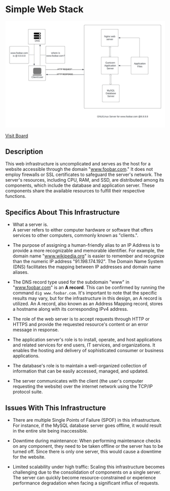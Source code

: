 # Simple Web Stack

![Image of a simple web stack](0-simple_web_stack.jpg)

[Visit Board](https://i.imgur.com/jXlg1qw.jpg)

## Description

This web infrastructure is uncomplicated and serves as the host for a website accessible through the domain "www.foobar.com." It does not employ firewalls or SSL certificates to safeguard the server's network. The server's resources, including CPU, RAM, and SSD, are distributed among its components, which include the database and application server. These components share the available resources to fulfill their respective functions.

## Specifics About This Infrastructure

+ What a server is.<br/>A server refers to either computer hardware or software that offers services to other computers, commonly known as "clients.".

- The purpose of assigning a human-friendly alias to an IP Address is to provide a more recognizable and memorable identifier. For example, the domain name "www.wikipedia.org" is easier to remember and recognize than the numeric IP address "91.198.174.192". The Domain Name System (DNS) facilitates the mapping between IP addresses and domain name aliases.

- The DNS record type used for the subdomain "www" in "www.foobar.com" is an **A record**. This can be confirmed by running the command `dig www.foobar.com`. It's important to note that the specific results may vary, but for the infrastructure in this design, an A record is utilized. An A record, also known as an Address Mapping record, stores a hostname along with its corresponding IPv4 address.

- The role of the web server is to accept requests through HTTP or HTTPS and provide the requested resource's content or an error message in response.

- The application server's role is to install, operate, and host applications and related services for end users, IT services, and organizations. It enables the hosting and delivery of sophisticated consumer or business applications.

- The database's role is to maintain a well-organized collection of information that can be easily accessed, managed, and updated.

- The server communicates with the client (the user's computer requesting the website) over the internet network using the TCP/IP protocol suite.


## Issues With This Infrastructure

- There are multiple Single Points of Failure (SPOF) in this infrastructure. For instance, if the MySQL database server goes offline, it would result in the entire site being inaccessible.

- Downtime during maintenance: When performing maintenance checks on any component, they need to be taken offline or the server has to be turned off. Since there is only one server, this would cause a downtime for the website.

- Limited scalability under high traffic: Scaling this infrastructure becomes challenging due to the consolidation of components on a single server. The server can quickly become resource-constrained or experience performance degradation when facing a significant influx of requests.

